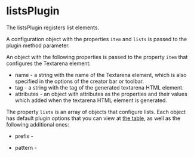 # listsPlugin
The listsPlugin registers list elements. 

A configuration  object with the properties `item` and `lists` is passed to the plugin method parameter.

An object with the following properties is passed to the property `item` that configures the Textarena element:
* name - a string with the name of the Textarena element, which is also specified in the options of the creator bar or toolbar.
* tag -  a string with the tag of the generated textarena HTML element.
* attributes - an object with attributes as the properties and their values which added when the textarena HTML element is generated.

The property `lists` is an array of objects that configure lists. Each object has default plugin options that you can view at [the table](../plugins.md#default-plugin-options), as well as the following additional ones:
* prefix - 
<!-- the function which receives the `ArenaNodeText` object that provides an Textarena element node. This function configure list marker by  -->
* pattern - 
